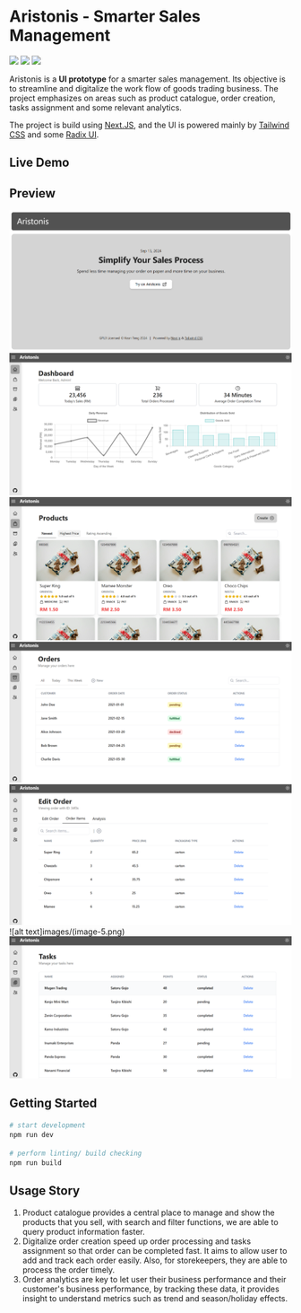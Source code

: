 # Aristonis  - Smarter Sales Management

![](https://img.shields.io/badge/TypeScript-007ACC?style=for-the-badge&logo=typescript&logoColor=white)
![](https://img.shields.io/badge/eslint-3A33D1?style=for-the-badge&logo=eslint&logoColor=white)
![](https://img.shields.io/badge/prettier-1A2C34?style=for-the-badge&logo=prettier&logoColor=F7BA3E)

Aristonis is a **UI prototype** for a smarter sales management. Its objective is to streamline and digitalize the work flow of goods trading business. The project emphasizes on areas such as product catalogue, order creation, tasks assignment and some relevant analytics. 

The project is build using [Next.JS](https://nextjs.org/docs), and the UI is powered mainly by [Tailwind CSS](https://tailwindcss.com/) and some [Radix UI](https://www.radix-ui.com/). 

## Live Demo

## Preview
![alt text](images/image.png)
![alt text](images/image-1.png)
![alt text](images/image-2.png)
![alt text](images/image-3.png)
![alt text](images/image-4.png)
![alt text]images/(image-5.png)
![alt text](images/image-6.png)

## Getting Started 

```bash
# start development
npm run dev

# perform linting/ build checking
npm run build
```

## Usage Story

1. Product catalogue provides a central place to manage and show the products that you sell, with search and filter functions, we are able to query product information faster.
2. Digitalize order creation speed up order processing and tasks assignment so that order can be completed fast. It aims to allow user to add and track each order easily. Also, for storekeepers, they are able to process the order timely.
3. Order analytics are key to let user their business performance and their customer's business performance, by tracking these data, it provides insight to understand metrics such as trend and season/holiday effects.